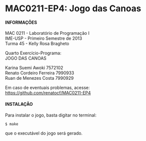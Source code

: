 MAC0211-EP4: Jogo das Canoas
============================

#### INFORMAÇÔES ####

MAC 0211 - Laboratório de Programação I   
IME-USP  - Primeiro  Semestre  de  2013   
Turma 45 - Kelly Rosa Bragheto             
                                           
Quarto Exercício-Programa:                
JOGO DAS CANOAS                            
                                           
Karina Suemi Awoki              7572102    
Renato Cordeiro Ferreira        7990933    
Ruan de Menezes Costa           7990929    
                                           
Em caso de eventuais problemas, acesse:       
https://github.com/renatocf/MAC0211-EP4

#### INSTALAÇÃO ####

Para instalar o jogo, basta digitar no 
terminal:  

    $ make  

que o executável do jogo será gerado.
